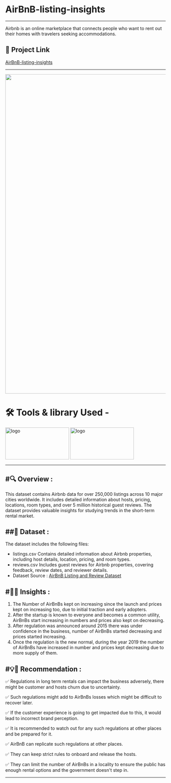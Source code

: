 # AirBnB-listing-insights

---

Airbnb is an online marketplace that connects people who want to rent out their homes with travelers seeking accommodations. 

## 📌 Project Link

[AirBnB-listing-insights](https://www.kaggle.com/code/gokuljujgar/airbnb-project)

---


<img src="https://github.com/user-attachments/assets/5df482f0-285b-4e4e-b3c3-92e4bc9c74e3" width=1000>

# 🛠️ Tools & library Used -

<img src="https://github.com/user-attachments/assets/df192444-ad3c-4c65-9d62-a392dcca6715" alt="logo" width="200" height="100"/>

<img src="https://github.com/user-attachments/assets/4fb51cb2-e6da-4299-adb7-573be902fd8c" alt="logo" width="200" height="100"/>

---

#🔍 Overview :
---
This dataset contains Airbnb data for over 250,000 listings across 10 major cities worldwide. It includes detailed information about hosts, pricing, locations, room types, and over 5 million historical guest reviews. The dataset provides valuable insights for studying trends in the short-term rental market.

##🔹 Dataset :
---
The dataset includes the following files:
- listings.csv
Contains detailed information about Airbnb properties, including host details, location, pricing, and room types.
- reviews.csv
Includes guest reviews for Airbnb properties, covering feedback, review dates, and reviewer details.
- Dataset Source : [AirBnB Listing and Review Dataset](https://www.kaggle.com/datasets/mysarahmadbhat/airbnb-listings-reviews)

#📌🎯 Insights :
---
1. The Number of AirBnBs kept on increasing since the launch and prices kept on increasing too, due to initial traction and early adopters.
2. After the startup is known to everyone and becomes a common utility, AirBnBs start increasing in numbers and prices also kept on decreasing.
3. After regulation was announced around 2015 there was under confidence in the business, number of AirBnBs started decreasing and prices started increasing.
4. Once the regulation is the new normal, during the year 2019 the number of AirBnBs have increased in number and prices kept decreasing due to more supply of them.

#💡🎯 Recommendation :
---
✅ Regulations in long term rentals can impact the business adversely, there might be customer and hosts churn due to uncertainty.

✅ Such regulations might add to AirBnBs losses which might be difficult to recover later.

✅ If the customer experience is going to get impacted due to this, it would lead to incorrect brand perception.

✅ It is recommended to watch out for any such regulations at other places and be prepared for it.

✅ AirBnB can replicate such regulations at other places.

✅ They can keep strict rules to onboard and release the hosts.

✅ They can limit the number of AirBnBs in a locality to ensure the public has enough rental options and the government doesn't step in.

---



